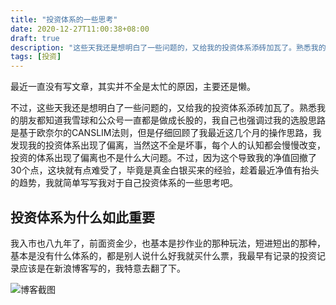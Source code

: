 ```yaml
---
title: "投资体系的一些思考"
date: 2020-12-27T11:00:38+08:00
draft: true
description: "这些天我还是想明白了一些问题的，又给我的投资体系添砖加瓦了。熟悉我的朋友都知道我雪球和公众号一直都是做成长股的，我自己也强调过我的选股思路是基于欧奈尔的CANSLIM法则，但是仔细回顾了我最近这几个月的操作思路，我发现我的投资体系出现了偏离，当然这不全是坏事，每个人的认知都会慢慢改变，投资的体系出现了偏离也不是什么大问题。"
tags: [投资]
---
```

最近一直没有写文章，其实并不全是太忙的原因，主要还是懒。

不过，这些天我还是想明白了一些问题的，又给我的投资体系添砖加瓦了。熟悉我的朋友都知道我雪球和公众号一直都是做成长股的，我自己也强调过我的选股思路是基于欧奈尔的CANSLIM法则，但是仔细回顾了我最近这几个月的操作思路，我发现我的投资体系出现了偏离，当然这不全是坏事，每个人的认知都会慢慢改变，投资的体系出现了偏离也不是什么大问题。不过，因为这个导致我的净值回撤了30个点，这块就有点难受了，毕竟是真金白银买来的经验，趁着最近净值有抬头的趋势，我就简单写写我对于自己投资体系的一些思考吧。

## 投资体系为什么如此重要

我入市也八九年了，前面资金少，也基本是抄作业的那种玩法，短进短出的那种，基本是没有什么体系的，都是别人说什么好我就买什么票，我最早有记录的投资记录应该是在新浪博客写的，我特意去翻了下。

![博客截图](/img/WX20201227-200200@2x.png)



